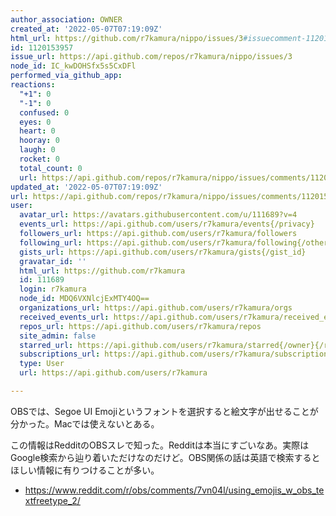 ```yaml
---
author_association: OWNER
created_at: '2022-05-07T07:19:09Z'
html_url: https://github.com/r7kamura/nippo/issues/3#issuecomment-1120153957
id: 1120153957
issue_url: https://api.github.com/repos/r7kamura/nippo/issues/3
node_id: IC_kwDOHSfx5s5CxDFl
performed_via_github_app:
reactions:
  "+1": 0
  "-1": 0
  confused: 0
  eyes: 0
  heart: 0
  hooray: 0
  laugh: 0
  rocket: 0
  total_count: 0
  url: https://api.github.com/repos/r7kamura/nippo/issues/comments/1120153957/reactions
updated_at: '2022-05-07T07:19:09Z'
url: https://api.github.com/repos/r7kamura/nippo/issues/comments/1120153957
user:
  avatar_url: https://avatars.githubusercontent.com/u/111689?v=4
  events_url: https://api.github.com/users/r7kamura/events{/privacy}
  followers_url: https://api.github.com/users/r7kamura/followers
  following_url: https://api.github.com/users/r7kamura/following{/other_user}
  gists_url: https://api.github.com/users/r7kamura/gists{/gist_id}
  gravatar_id: ''
  html_url: https://github.com/r7kamura
  id: 111689
  login: r7kamura
  node_id: MDQ6VXNlcjExMTY4OQ==
  organizations_url: https://api.github.com/users/r7kamura/orgs
  received_events_url: https://api.github.com/users/r7kamura/received_events
  repos_url: https://api.github.com/users/r7kamura/repos
  site_admin: false
  starred_url: https://api.github.com/users/r7kamura/starred{/owner}{/repo}
  subscriptions_url: https://api.github.com/users/r7kamura/subscriptions
  type: User
  url: https://api.github.com/users/r7kamura

---
```

OBSでは、Segoe UI Emojiというフォントを選択すると絵文字が出せることが分かった。Macでは使えないとある。

この情報はRedditのOBSスレで知った。Redditは本当にすごいなあ。実際はGoogle検索から辿り着いただけなのだけど。OBS関係の話は英語で検索するとほしい情報に有りつけることが多い。

- https://www.reddit.com/r/obs/comments/7vn04l/using_emojis_w_obs_textfreetype_2/